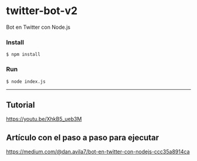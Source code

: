 # twitter-bot-v2
Bot en Twitter con Node.js

### Install

```
$ npm install
```

### Run

```
$ node index.js
```

<hr>

## Tutorial

https://youtu.be/XhkB5_ueb3M

## Artículo con el paso a paso para ejecutar

https://medium.com/@dan.avila7/bot-en-twitter-con-nodejs-ccc35a8914ca


